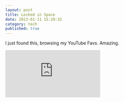 ```yaml
---
layout: post
title: Locked in Space
date: 2013-01-11 15:29:32
category: tech
published: true
---
```


I just found this, browsing my YouTube Favs. Amazing.<br>
<div class="media-object-wrapper-16-9">
<iframe class="media-object" src="http://www.youtube.com/embed/Ws6AAhTw7RA?rel=0" frameborder="0" allowfullscreen></iframe>
</div>